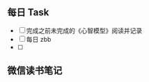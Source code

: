 ## 每日 Task
- [ ] 完成之前未完成的《心智模型》阅读并记录
- [ ] 每日 zbb
- [ ] 

## 微信读书笔记
<!-- start of weread -->
<!-- end of weread -->
